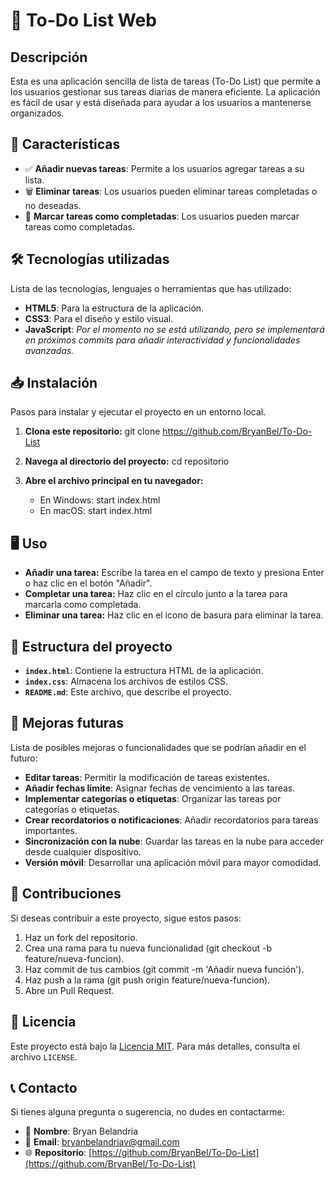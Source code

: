 # 📝 To-Do List Web

## Descripción
Esta es una aplicación sencilla de lista de tareas (To-Do List) que permite a los usuarios gestionar sus tareas diarias de manera eficiente. La aplicación es fácil de usar y está diseñada para ayudar a los usuarios a mantenerse organizados.

## 🚀 Características
- ✅ **Añadir nuevas tareas**: Permite a los usuarios agregar tareas a su lista.
- 🗑️ **Eliminar tareas**: Los usuarios pueden eliminar tareas completadas o no deseadas.
- 🔄 **Marcar tareas como completadas**: Los usuarios pueden marcar tareas como completadas.

## 🛠️ Tecnologías utilizadas
Lista de las tecnologías, lenguajes o herramientas que has utilizado:
- **HTML5**: Para la estructura de la aplicación.
- **CSS3**: Para el diseño y estilo visual.
- **JavaScript**: *Por el momento no se está utilizando, pero se implementará en próximos commits para añadir interactividad y funcionalidades avanzadas.*

## 📥 Instalación
Pasos para instalar y ejecutar el proyecto en un entorno local.

1. **Clona este repositorio:**
   git clone https://github.com/BryanBel/To-Do-List

2. **Navega al directorio del proyecto:**
   cd repositorio

3. **Abre el archivo principal en tu navegador:**
   - En Windows: start index.html
   - En macOS: start index.html
   
## 🖥️ Uso
- **Añadir una tarea:** Escribe la tarea en el campo de texto y presiona Enter o haz clic en el botón "Añadir".
- **Completar una tarea:** Haz clic en el círculo junto a la tarea para marcarla como completada.
- **Eliminar una tarea:** Haz clic en el icono de basura para eliminar la tarea.

## 📂 Estructura del proyecto
- **`index.html`**: Contiene la estructura HTML de la aplicación.
- **`index.css`**: Almacena los archivos de estilos CSS.
- **`README.md`**: Este archivo, que describe el proyecto.

## 🔮 Mejoras futuras
Lista de posibles mejoras o funcionalidades que se podrían añadir en el futuro:
- **Editar tareas**: Permitir la modificación de tareas existentes.
- **Añadir fechas límite**: Asignar fechas de vencimiento a las tareas.
- **Implementar categorías o etiquetas**: Organizar las tareas por categorías o etiquetas.
- **Crear recordatorios o notificaciones**: Añadir recordatorios para tareas importantes.
- **Sincronización con la nube**: Guardar las tareas en la nube para acceder desde cualquier dispositivo.
- **Versión móvil**: Desarrollar una aplicación móvil para mayor comodidad.

## 🤝 Contribuciones
Si deseas contribuir a este proyecto, sigue estos pasos:

1. Haz un fork del repositorio.
2. Crea una rama para tu nueva funcionalidad (git checkout -b feature/nueva-funcion).
3. Haz commit de tus cambios (git commit -m 'Añadir nueva función').
4. Haz push a la rama (git push origin feature/nueva-funcion).
5. Abre un Pull Request.

## 📜 Licencia
Este proyecto está bajo la [Licencia MIT](https://github.com/BryanBel/To-Do-List/blob/main/LICENSE). Para más detalles, consulta el archivo `LICENSE`.

## 📞 Contacto
Si tienes alguna pregunta o sugerencia, no dudes en contactarme:  

- 👤 **Nombre**: Bryan Belandria  
- 📧 **Email**: [bryanbelandriav@gmail.com](mailto:bryanbelandriav@gmail.com)  
- 🌐 **Repositorio**: [https://github.com/BryanBel/To-Do-List](https://github.com/BryanBel/To-Do-List)  
